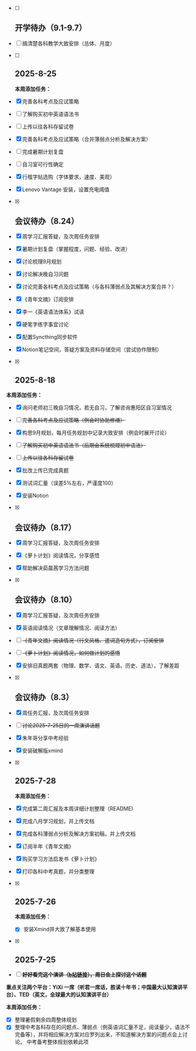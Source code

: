 - [ ] ## 开学待办（9.1-9.7）

- [ ] 搞清楚各科教学大致安排（总体、月度）

  

- [ ] ## 2025-8-25

  **本周添加任务：**

- [x] 完善各科考点及应试策略

- [ ] 了解购买初中英语语法书

- [ ] 上传以往各科存留试卷

- [x] 完善各科考点及应试策略（合并薄弱点分析及解决方案）

- [ ] 完成暑期计划复盘

- [ ] 自习室可行性确定

- [x] 行楷字帖选购（字体要求，速度、美观）

- [x] Lenovo Vantage 安装，设置充电阈值

  

- [x] ## 会议待办（8.24）

- [x] 周学习汇报答疑，及次周任务安排

- [x] 暑期计划复盘（掌握程度，问题、经验、改进）

- [x] 讨论梳理9月规划

- [x] 讨论解决晚自习问题

- [x] 讨论完善各科考点及应试策略（与各科薄弱点及其解决方案合并？）

- [x] 《青年文摘》订阅安排

- [x] 李一《英语语法体系》试读

- [x] 硬笔字练字事宜讨论

- [x] 配置Syncthing同步软件

- [x] Notion笔记空间，答疑方案及资料存储空间（尝试协作限制）

  

- [x] ## 2025-8-18

**本周添加任务：**

- [x] 询问老师初三晚自习情况，若无自习，了解咨询惠阳区自习室情况

- [ ] ~~完善各科考点及应试策略（例会时协助修缮）~~

- [x] 构思9月规划，每月任务规划中记录大致安排（例会时展开讨论）

- [ ] ~~了解购买初中英语语法书（后期会系统梳理初中语法）~~

- [ ] ~~上传以往各科存留试卷~~

- [x] 批改上传已完成真题

- [x] 测试词汇量（误差5%左右，严谨度100）

- [x] 安装Notion

  

- [x] ## 会议待办（8.17）

- [x] 周学习汇报答疑，及次周任务安排

- [x] 《萝卜计划》阅读情况，分享感悟

- [x] 帮助解决茹晨茜学习方法问题



- [x] ## 会议待办（8.10）

- [x] 周学习汇报答疑，及次周任务安排

- [x] 英语阅读情况（文章理解情况、阅读方法）

- [ ] ~~《青年文摘》阅读情况（行文风格、遣词造句方式），订阅安排~~

- [ ] ~~《萝卜计划》阅读情况，如何做计划的感悟~~

- [x] 安排旧真题两套（物理、数学、语文、英语、历史、道法），了解差距

  

- [x] ## 会议待办（8.3）

- [x] 周任务汇报，及次周任务安排

- [ ] ~~讨论2025-7-25日的一席演讲话题~~

- [x] 朱年哥分享中考经验

- [x] 安装破解版xmind

  

- [x] ## 2025-7-28

  **本周添加任务：**

- [x] 完成第二周汇报及本周详细计划整理（README)

- [x] 完成八月学习规划，并上传文档

- [x] 完成各科薄弱点分析及解决方案初稿，并上传文档

- [x] 订阅半年《青年文摘》

- [x] 购买学习方法启发书《萝卜计划》

- [x] 打印各科中考真题，并分类整理



- [x] ## 2025-7-26

  **本周添加任务：**

  - [x] 安装Xmind并大致了解基本使用

  

- [x] ## 2025-7-25

- [ ] ~~**好好看完这个演讲（[b站链接]( https://www.bilibili.com/video/BV1rFuGz5EqT/?share_source=copy_web&vd_source=8a6100bdb0a5150174710aa5fda549b1)），周日会上探讨这个话题**~~

**重点关注两个平台：YiXi 一席（听君一席话，胜读十年书；中国最大认知演讲平台）、TED（英文，全球最大的认知演讲平台）**

**本周添加任务：**

- [x] 整理暑假剩余四周整体规划
- [x] 整理中考各科存在的问题点、薄弱点（例英语词汇量不足，阅读量少，语法不完备等），并将相应解决方案对应罗列出来，不知道解决方案的问题点会上讨论。 中考备考整体规划依赖此项
